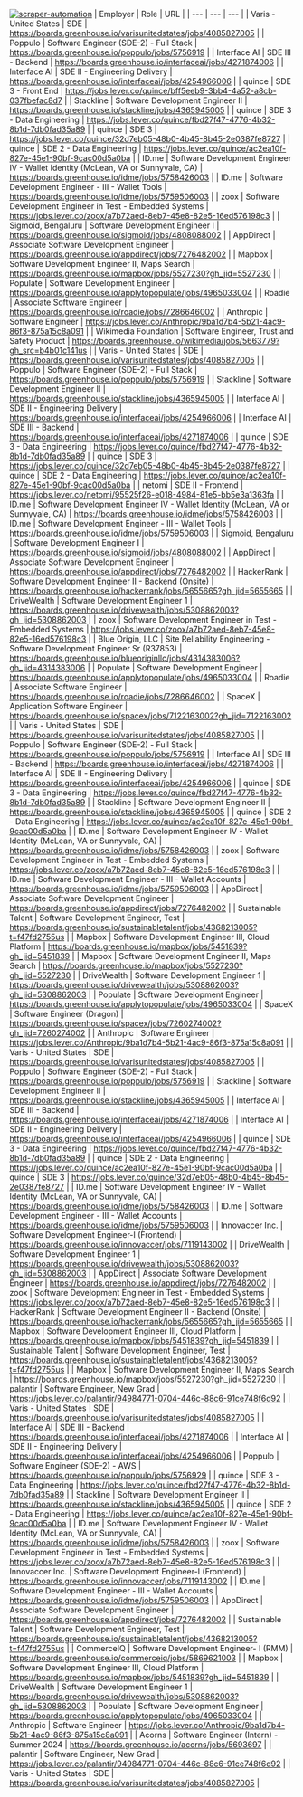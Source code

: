 [![scraper-automation](https://github.com/azad-ali786/Job_Openings/actions/workflows/scraper-automation.yml/badge.svg)](https://github.com/azad-ali786/Job_Openings/actions/workflows/scraper-automation.yml)
| Employer | Role | URL |
| --- | --- | --- |
| Varis - United States | SDE | https://boards.greenhouse.io/varisunitedstates/jobs/4085827005 |
| Poppulo | Software Engineer (SDE-2) - Full Stack | https://boards.greenhouse.io/poppulo/jobs/5756919 |
| Interface AI | SDE III - Backend | https://boards.greenhouse.io/interfaceai/jobs/4271874006 |
| Interface AI | SDE II - Engineering Delivery | https://boards.greenhouse.io/interfaceai/jobs/4254966006 |
| quince | SDE 3 - Front End | https://jobs.lever.co/quince/bff5eeb9-3bb4-4a52-a8cb-037fbefac8d7 |
| Stackline | Software Development  Engineer II | https://boards.greenhouse.io/stackline/jobs/4365945005 |
| quince | SDE 3 - Data Engineering | https://jobs.lever.co/quince/fbd27f47-4776-4b32-8b1d-7db0fad35a89 |
| quince | SDE 3 | https://jobs.lever.co/quince/32d7eb05-48b0-4b45-8b45-2e0387fe8727 |
| quince | SDE 2 - Data Engineering | https://jobs.lever.co/quince/ac2ea10f-827e-45e1-90bf-9cac00d5a0ba |
| ID.me | Software Development Engineer IV - Wallet Identity (McLean, VA or Sunnyvale, CA) | https://boards.greenhouse.io/idme/jobs/5758426003 |
| ID.me | Software Development Engineer - III - Wallet Tools | https://boards.greenhouse.io/idme/jobs/5759506003 |
| zoox | Software Development Engineer in Test - Embedded Systems | https://jobs.lever.co/zoox/a7b72aed-8eb7-45e8-82e5-16ed576198c3 |
| Sigmoid, Bengaluru | Software Development Engineer I | https://boards.greenhouse.io/sigmoid/jobs/4808088002 |
| AppDirect | Associate Software Development Engineer | https://boards.greenhouse.io/appdirect/jobs/7276482002 |
| Mapbox | Software Development Engineer II, Maps Search | https://boards.greenhouse.io/mapbox/jobs/5527230?gh_jid=5527230 |
| Populate | Software Development Engineer | https://boards.greenhouse.io/applytopopulate/jobs/4965033004 |
| Roadie | Associate Software Engineer | https://boards.greenhouse.io/roadie/jobs/7286646002 |
| Anthropic | Software Engineer | https://jobs.lever.co/Anthropic/9ba1d7b4-5b21-4ac9-86f3-875a15c8a091 |
| Wikimedia Foundation | Software Engineer, Trust and Safety Product | https://boards.greenhouse.io/wikimedia/jobs/5663779?gh_src=b4b01c141us |
| Varis - United States | SDE | https://boards.greenhouse.io/varisunitedstates/jobs/4085827005 |
| Poppulo | Software Engineer (SDE-2) - Full Stack | https://boards.greenhouse.io/poppulo/jobs/5756919 |
| Stackline | Software Development  Engineer II | https://boards.greenhouse.io/stackline/jobs/4365945005 |
| Interface AI | SDE II - Engineering Delivery | https://boards.greenhouse.io/interfaceai/jobs/4254966006 |
| Interface AI | SDE III - Backend | https://boards.greenhouse.io/interfaceai/jobs/4271874006 |
| quince | SDE 3 - Data Engineering | https://jobs.lever.co/quince/fbd27f47-4776-4b32-8b1d-7db0fad35a89 |
| quince | SDE 3 | https://jobs.lever.co/quince/32d7eb05-48b0-4b45-8b45-2e0387fe8727 |
| quince | SDE 2 - Data Engineering | https://jobs.lever.co/quince/ac2ea10f-827e-45e1-90bf-9cac00d5a0ba |
| netomi | SDE II - Frontend | https://jobs.lever.co/netomi/95525f26-e018-4984-81e5-bb5e3a1363fa |
| ID.me | Software Development Engineer IV - Wallet Identity (McLean, VA or Sunnyvale, CA) | https://boards.greenhouse.io/idme/jobs/5758426003 |
| ID.me | Software Development Engineer - III - Wallet Tools | https://boards.greenhouse.io/idme/jobs/5759506003 |
| Sigmoid, Bengaluru | Software Development Engineer I | https://boards.greenhouse.io/sigmoid/jobs/4808088002 |
| AppDirect | Associate Software Development Engineer | https://boards.greenhouse.io/appdirect/jobs/7276482002 |
| HackerRank | Software Development Engineer II - Backend (Onsite) | https://boards.greenhouse.io/hackerrank/jobs/5655665?gh_jid=5655665 |
| DriveWealth | Software Development Engineer 1 | https://boards.greenhouse.io/drivewealth/jobs/5308862003?gh_jid=5308862003 |
| zoox | Software Development Engineer in Test - Embedded Systems | https://jobs.lever.co/zoox/a7b72aed-8eb7-45e8-82e5-16ed576198c3 |
| Blue Origin, LLC | Site Reliability Engineering - Software Development Engineer Sr (R37853) | https://boards.greenhouse.io/blueoriginllc/jobs/4314383006?gh_jid=4314383006 |
| Populate | Software Development Engineer | https://boards.greenhouse.io/applytopopulate/jobs/4965033004 |
| Roadie | Associate Software Engineer | https://boards.greenhouse.io/roadie/jobs/7286646002 |
| SpaceX | Application Software Engineer | https://boards.greenhouse.io/spacex/jobs/7122163002?gh_jid=7122163002 |
| Varis - United States | SDE | https://boards.greenhouse.io/varisunitedstates/jobs/4085827005 |
| Poppulo | Software Engineer (SDE-2) - Full Stack | https://boards.greenhouse.io/poppulo/jobs/5756919 |
| Interface AI | SDE III - Backend | https://boards.greenhouse.io/interfaceai/jobs/4271874006 |
| Interface AI | SDE II - Engineering Delivery | https://boards.greenhouse.io/interfaceai/jobs/4254966006 |
| quince | SDE 3 - Data Engineering | https://jobs.lever.co/quince/fbd27f47-4776-4b32-8b1d-7db0fad35a89 |
| Stackline | Software Development  Engineer II | https://boards.greenhouse.io/stackline/jobs/4365945005 |
| quince | SDE 2 - Data Engineering | https://jobs.lever.co/quince/ac2ea10f-827e-45e1-90bf-9cac00d5a0ba |
| ID.me | Software Development Engineer IV - Wallet Identity (McLean, VA or Sunnyvale, CA) | https://boards.greenhouse.io/idme/jobs/5758426003 |
| zoox | Software Development Engineer in Test - Embedded Systems | https://jobs.lever.co/zoox/a7b72aed-8eb7-45e8-82e5-16ed576198c3 |
| ID.me | Software Development Engineer - III - Wallet Accounts | https://boards.greenhouse.io/idme/jobs/5759506003 |
| AppDirect | Associate Software Development Engineer | https://boards.greenhouse.io/appdirect/jobs/7276482002 |
| Sustainable Talent | Software Development Engineer, Test | https://boards.greenhouse.io/sustainabletalent/jobs/4368213005?t=f47fd2755us |
| Mapbox | Software Development Engineer III, Cloud Platform | https://boards.greenhouse.io/mapbox/jobs/5451839?gh_jid=5451839 |
| Mapbox | Software Development Engineer II, Maps Search | https://boards.greenhouse.io/mapbox/jobs/5527230?gh_jid=5527230 |
| DriveWealth | Software Development Engineer 1 | https://boards.greenhouse.io/drivewealth/jobs/5308862003?gh_jid=5308862003 |
| Populate | Software Development Engineer | https://boards.greenhouse.io/applytopopulate/jobs/4965033004 |
| SpaceX | Software Engineer (Dragon) | https://boards.greenhouse.io/spacex/jobs/7260274002?gh_jid=7260274002 |
| Anthropic | Software Engineer | https://jobs.lever.co/Anthropic/9ba1d7b4-5b21-4ac9-86f3-875a15c8a091 |
| Varis - United States | SDE | https://boards.greenhouse.io/varisunitedstates/jobs/4085827005 |
| Poppulo | Software Engineer (SDE-2) - Full Stack | https://boards.greenhouse.io/poppulo/jobs/5756919 |
| Stackline | Software Development  Engineer II | https://boards.greenhouse.io/stackline/jobs/4365945005 |
| Interface AI | SDE III - Backend | https://boards.greenhouse.io/interfaceai/jobs/4271874006 |
| Interface AI | SDE II - Engineering Delivery | https://boards.greenhouse.io/interfaceai/jobs/4254966006 |
| quince | SDE 3 - Data Engineering | https://jobs.lever.co/quince/fbd27f47-4776-4b32-8b1d-7db0fad35a89 |
| quince | SDE 2 - Data Engineering | https://jobs.lever.co/quince/ac2ea10f-827e-45e1-90bf-9cac00d5a0ba |
| quince | SDE 3 | https://jobs.lever.co/quince/32d7eb05-48b0-4b45-8b45-2e0387fe8727 |
| ID.me | Software Development Engineer IV - Wallet Identity (McLean, VA or Sunnyvale, CA) | https://boards.greenhouse.io/idme/jobs/5758426003 |
| ID.me | Software Development Engineer - III - Wallet Accounts | https://boards.greenhouse.io/idme/jobs/5759506003 |
| Innovaccer Inc. | Software Development Engineer-I (Frontend) | https://boards.greenhouse.io/innovaccer/jobs/7119143002 |
| DriveWealth | Software Development Engineer 1 | https://boards.greenhouse.io/drivewealth/jobs/5308862003?gh_jid=5308862003 |
| AppDirect | Associate Software Development Engineer | https://boards.greenhouse.io/appdirect/jobs/7276482002 |
| zoox | Software Development Engineer in Test - Embedded Systems | https://jobs.lever.co/zoox/a7b72aed-8eb7-45e8-82e5-16ed576198c3 |
| HackerRank | Software Development Engineer II - Backend (Onsite) | https://boards.greenhouse.io/hackerrank/jobs/5655665?gh_jid=5655665 |
| Mapbox | Software Development Engineer III, Cloud Platform | https://boards.greenhouse.io/mapbox/jobs/5451839?gh_jid=5451839 |
| Sustainable Talent | Software Development Engineer, Test | https://boards.greenhouse.io/sustainabletalent/jobs/4368213005?t=f47fd2755us |
| Mapbox | Software Development Engineer II, Maps Search | https://boards.greenhouse.io/mapbox/jobs/5527230?gh_jid=5527230 |
| palantir | Software Engineer, New Grad | https://jobs.lever.co/palantir/94984771-0704-446c-88c6-91ce748f6d92 |
| Varis - United States | SDE | https://boards.greenhouse.io/varisunitedstates/jobs/4085827005 |
| Interface AI | SDE III - Backend | https://boards.greenhouse.io/interfaceai/jobs/4271874006 |
| Interface AI | SDE II - Engineering Delivery | https://boards.greenhouse.io/interfaceai/jobs/4254966006 |
| Poppulo | Software Engineer (SDE-2) - AWS | https://boards.greenhouse.io/poppulo/jobs/5756929 |
| quince | SDE 3 - Data Engineering | https://jobs.lever.co/quince/fbd27f47-4776-4b32-8b1d-7db0fad35a89 |
| Stackline | Software Development  Engineer II | https://boards.greenhouse.io/stackline/jobs/4365945005 |
| quince | SDE 2 - Data Engineering | https://jobs.lever.co/quince/ac2ea10f-827e-45e1-90bf-9cac00d5a0ba |
| ID.me | Software Development Engineer IV - Wallet Identity (McLean, VA or Sunnyvale, CA) | https://boards.greenhouse.io/idme/jobs/5758426003 |
| zoox | Software Development Engineer in Test - Embedded Systems | https://jobs.lever.co/zoox/a7b72aed-8eb7-45e8-82e5-16ed576198c3 |
| Innovaccer Inc. | Software Development Engineer-I (Frontend) | https://boards.greenhouse.io/innovaccer/jobs/7119143002 |
| ID.me | Software Development Engineer - III - Wallet Accounts | https://boards.greenhouse.io/idme/jobs/5759506003 |
| AppDirect | Associate Software Development Engineer | https://boards.greenhouse.io/appdirect/jobs/7276482002 |
| Sustainable Talent | Software Development Engineer, Test | https://boards.greenhouse.io/sustainabletalent/jobs/4368213005?t=f47fd2755us |
| CommerceIQ | Software Development Engineer- I (RMM) | https://boards.greenhouse.io/commerceiq/jobs/5869621003 |
| Mapbox | Software Development Engineer III, Cloud Platform | https://boards.greenhouse.io/mapbox/jobs/5451839?gh_jid=5451839 |
| DriveWealth | Software Development Engineer 1 | https://boards.greenhouse.io/drivewealth/jobs/5308862003?gh_jid=5308862003 |
| Populate | Software Development Engineer | https://boards.greenhouse.io/applytopopulate/jobs/4965033004 |
| Anthropic | Software Engineer | https://jobs.lever.co/Anthropic/9ba1d7b4-5b21-4ac9-86f3-875a15c8a091 |
| Acorns | Software Engineer (Intern) - Summer 2024 | https://boards.greenhouse.io/acorns/jobs/5693697 |
| palantir | Software Engineer, New Grad | https://jobs.lever.co/palantir/94984771-0704-446c-88c6-91ce748f6d92 |
| Varis - United States | SDE | https://boards.greenhouse.io/varisunitedstates/jobs/4085827005 |